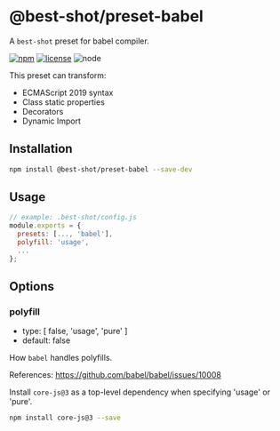 # @best-shot/preset-babel

A `best-shot` preset for babel compiler.

[npm-url]: https://www.npmjs.com/package/@best-shot/preset-babel
[npm-badge]: https://img.shields.io/npm/v/@best-shot/preset-babel.svg?style=flat-square&logo=npm
[github-url]: https://github.com/Airkro/best-shot/tree/master/packages/preset-babel
[node-badge]: https://img.shields.io/node/v/@best-shot/preset-babel.svg?style=flat-square&colorB=green&logo=node.js
[license-badge]: https://img.shields.io/npm/l/@best-shot/preset-babel.svg?style=flat-square&colorB=blue&logo=github

[![npm][npm-badge]][npm-url]
[![license][license-badge]][github-url]
![node][node-badge]

This preset can transform:

- ECMAScript 2019 syntax
- Class static properties
- Decorators
- Dynamic Import

## Installation

```bash
npm install @best-shot/preset-babel --save-dev
```

## Usage

```js
// example: .best-shot/config.js
module.exports = {
  presets: [..., 'babel'],
  polyfill: 'usage',
  ...
};
```

## Options

### polyfill

- type: [ false, 'usage', 'pure' ]
- default: false

How `babel` handles polyfills.

References: <https://github.com/babel/babel/issues/10008>

Install `core-js@3` as a top-level dependency when specifying 'usage' or 'pure'.

```bash
npm install core-js@3 --save
```
